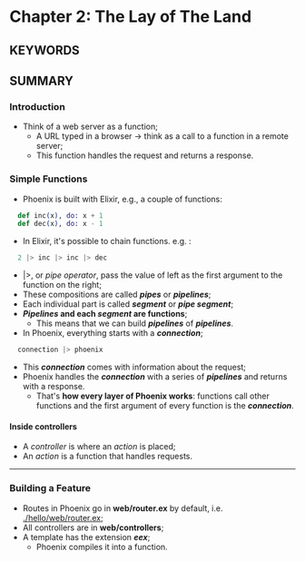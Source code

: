 # Chapter 2: The Lay of The Land

## KEYWORDS


## SUMMARY

### Introduction

* Think of a web server as a function;
  * A URL typed in a browser -> think as a call to a function in a remote server;
  * This function handles the request and returns a response.

### Simple Functions

* Phoenix is built with Elixir, e.g., a couple of functions:
```elixir
  def inc(x), do: x + 1
  def dec(x), do: x - 1
```
* In Elixir, it's possible to chain functions. e.g. :
```elixir
  2 |> inc |> inc |> dec
```
  * |>, or _pipe operator_, pass the value of left as the first argument to the function on the right;
  * These compositions are called **_pipes_** or **_pipelines_**;
  * Each individual part is called **_segment_** or **_pipe segment_**;
  * **_Pipelines_ and each _segment_ are functions**;
    * This means that we can build **_pipelines_** of **_pipelines_**.
* In Phoenix, everything starts with a **_connection_**;
```elixir
  connection |> phoenix
```
  * This **_connection_** comes with information about the request;
  * Phoenix handles the **_connection_** with a series of **_pipelines_** and returns with a response.
    * That's **how every layer of Phoenix works**: functions call other functions and the first argument of every function is the **_connection_**.

#### Inside controllers

* A _controller_ is where an _action_ is placed;
* An _action_ is a function that handles requests.

---

### Building a Feature

* Routes in Phoenix go in **web/router.ex** by default, i.e. [./hello/web/router.ex](./hello/web/router.ex);
* All controllers are in **web/controllers**;
* A template has the extension **_eex_**;
  * Phoenix compiles it into a function.
